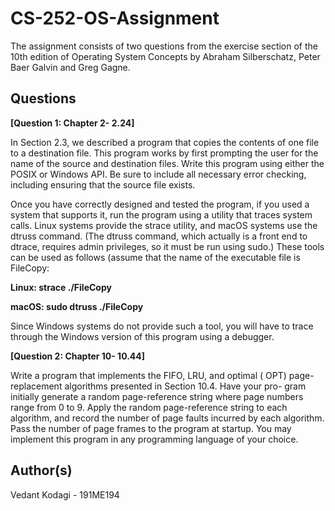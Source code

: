 # CS-252-OS-Assignment

The assignment consists of two questions from the exercise section of the 10th edition of Operating
System Concepts by Abraham Silberschatz, Peter Baer Galvin and Greg Gagne.



## Questions
**[Question 1: Chapter 2- 2.24]**

In Section 2.3, we described a program that copies the contents of one file
to a destination file. This program works by first prompting the user for
the name of the source and destination files. Write this program using
either the POSIX or Windows API. Be sure to include all necessary error
checking, including ensuring that the source file exists.

Once you have correctly designed and tested the program, if you used
a system that supports it, run the program using a utility that traces system calls. Linux systems provide the strace utility, and macOS systems
use the dtruss command. (The dtruss command, which actually is a
front end to dtrace, requires admin privileges, so it must be run using
sudo.) These tools can be used as follows (assume that the name of the
executable file is FileCopy:

**Linux:
strace ./FileCopy**

**macOS:
sudo dtruss ./FileCopy**

Since Windows systems do not provide such a tool, you will have to
trace through the Windows version of this program using a debugger.

**[Question 2: Chapter 10- 10.44]**

Write a program that implements the FIFO, LRU, and optimal ( OPT)
page-replacement algorithms presented in Section 10.4. Have your pro-
gram initially generate a random page-reference string where page
numbers range from 0 to 9. Apply the random page-reference string to
each algorithm, and record the number of page faults incurred by each
algorithm. Pass the number of page frames to the program at startup.
You may implement this program in any programming language of
your choice.


## Author(s)

Vedant Kodagi - 191ME194
